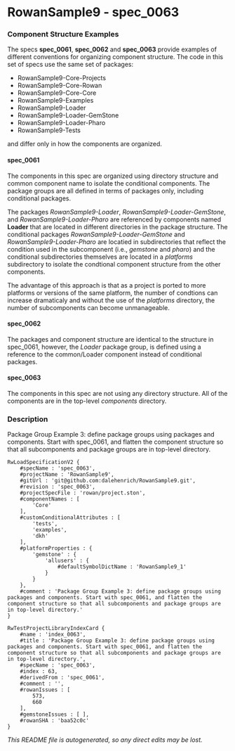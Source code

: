 # RowanSample9 - spec_0063
### Component Structure Examples
The specs **spec_0061**, **spec_0062** and **spec_0063** provide examples of different conventions for organizing component structure.
The code in this set of specs use the same set of packages:
- RowanSample9-Core-Projects
- RowanSample9-Core-Rowan
- RowanSample9-Core-Core
- RowanSample9-Examples
- RowanSample9-Loader
- RowanSample9-Loader-GemStone
- RowanSample9-Loader-Pharo
- RowanSample9-Tests

and differ only in how the components are organized.
#### spec_0061
The components in this spec are organized using directory structure and common component name to isolate the conditional components.
The package groups are all defined in terms of packages only, including conditional packages.

The packages _RowanSample9-Loader_,  _RowanSample9-Loader-GemStone_, and _RowanSample9-Loader-Pharo_ are referenced by components named **Loader** that are located in different directories in the package structure. The conditional packages _RowanSample9-Loader-GemStone_ and _RowanSample9-Loader-Pharo_ are locatied in subdirectories that reflect the condition used in the subcomponent (i.e., _gemstone_ and _pharo_) and the conditional subdirectories themselves are located in a _platforms_ subdirectory to isolate the condtional component structure from the other components.

The advantage of this approach is that as a project is ported to more platforms or versions of the same platform, the number of condtions can increase dramaticaly and without the use of the _platforms_ directory, the number of subcomponents can become unmanageable.
#### spec_0062
The packages and component structure are identical to the structure in spec_0061, however, the _Loader_ package group, is defined using a reference to the common/Loader component instead of conditional packages.

#### spec_0063
The components in this spec are not using any directory structure. All of the components are in the top-level _components_ directory.


### Description
Package Group Example 3: define package groups using packages and components. Start with spec_0061, and flatten the component structure so that all subcomponents and package groups are in top-level directory.
```
RwLoadSpecificationV2 {
	#specName : 'spec_0063',
	#projectName : 'RowanSample9',
	#gitUrl : 'git@github.com:dalehenrich/RowanSample9.git',
	#revision : 'spec_0063',
	#projectSpecFile : 'rowan/project.ston',
	#componentNames : [
		'Core'
	],
	#customConditionalAttributes : [
		'tests',
		'examples',
		'dkh'
	],
	#platformProperties : {
		'gemstone' : {
			'allusers' : {
				#defaultSymbolDictName : 'RowanSample9_1'
			}
		}
	},
	#comment : 'Package Group Example 3: define package groups using packages and components. Start with spec_0061, and flatten the component structure so that all subcomponents and package groups are in top-level directory.'
}

RwTestProjectLibraryIndexCard {
	#name : 'index_0063',
	#title : 'Package Group Example 3: define package groups using packages and components. Start with spec_0061, and flatten the component structure so that all subcomponents and package groups are in top-level directory.',
	#specName : 'spec_0063',
	#index : 63,
	#derivedFrom : 'spec_0061',
	#comment : '',
	#rowanIssues : [
		573,
		660
	],
	#gemstoneIssues : [ ],
	#rowanSHA : 'baa52c0c'
}
```

*This README file is autogenerated, so any direct edits may be lost.*
